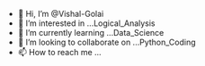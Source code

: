- 👋 Hi, I’m @Vishal-Golai
- 👀 I’m interested in ...Logical_Analysis
- 🌱 I’m currently learning ...Data_Science
- 💞️ I’m looking to collaborate on ...Python_Coding
- 📫 How to reach me ...

<!---
Vishal-Golai/Vishal-Golai is a ✨ special ✨ repository because its `README.md` (this file) appears on your GitHub profile.
You can click the Preview link to take a look at your changes.
--->

